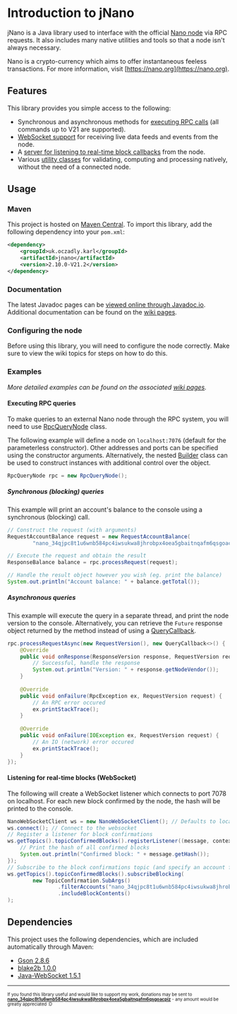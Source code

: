 # Introduction to jNano
jNano is a Java library used to interface with the official [Nano node](https://github.com/nanocurrency/nano-node)
 via RPC requests. It also includes many native utilities and tools so that a node isn't always necessary.
 
Nano is a crypto-currency which aims to offer instantaneous feeless transactions. For more information, visit
[https://nano.org](https://nano.org).

## Features
This library provides you simple access to the following:
- Synchronous and asynchronous methods for [executing RPC calls](https://github.com/koczadly/jNano/wiki/Query-requests) (all commands up to V21 are supported).
- [WebSocket support](https://github.com/koczadly/jNano/wiki/WebSocket-communication) for receiving live data feeds
 and events from the node.
- A [server for listening to real-time block callbacks](https://github.com/koczadly/jNano/wiki/Block-callback) from
 the node.
- Various [utility classes](https://github.com/koczadly/jNano/wiki/Utilities) for validating, computing and processing
 natively, without the need of a connected node.

## Usage
### Maven
This project is hosted on [Maven Central](https://search.maven.org/artifact/uk.oczadly.karl/jnano). To import this
 library, add the following dependency into your `pom.xml`:
```xml
<dependency>
    <groupId>uk.oczadly.karl</groupId>
    <artifactId>jnano</artifactId>
    <version>2.10.0-V21.2</version>
</dependency>
```

### Documentation
The latest Javadoc pages can be [viewed online through Javadoc.io](https://www.javadoc.io/doc/uk.oczadly.karl/jnano/latest/uk.oczadly.karl.jnano-summary.html).
Additional documentation can be found on the [wiki pages](https://github.com/koczadly/jNano/wiki/).

### Configuring the node
Before using this library, you will need to configure the node correctly. Make sure to view the wiki topics for steps
 on how to do this.

### Examples
*More detailed examples can be found on the associated [wiki pages](https://github.com/koczadly/jNano/wiki/).*

#### Executing RPC queries
To make queries to an external Nano node through the RPC system, you will need to use [RpcQueryNode](https://www.javadoc.io/doc/uk.oczadly.karl/jnano/latest/uk/oczadly/karl/jnano/rpc/RpcQueryNode.html)
 class.

The following example will define a node on `localhost:7076` (default for the parameterless constructor). Other
 addresses and ports can be specified using the constructor arguments. Alternatively, the nested [Builder](https://www.javadoc.io/doc/uk.oczadly.karl/jnano/latest/uk/oczadly/karl/jnano/rpc/RpcQueryNode.Builder.html)
 class can be used to construct instances with additional control over the object.
```java
RpcQueryNode rpc = new RpcQueryNode();
```
##### Synchronous (blocking) queries
This example will print an account's balance to the console using a synchronous (blocking) call.
```java
// Construct the request (with arguments)
RequestAccountBalance request = new RequestAccountBalance(
        "nano_34qjpc8t1u6wnb584pc4iwsukwa8jhrobpx4oea5gbaitnqafm6qsgoacpiz");

// Execute the request and obtain the result
ResponseBalance balance = rpc.processRequest(request);

// Handle the result object however you wish (eg. print the balance)
System.out.println("Account balance: " + balance.getTotal());
```
##### Asynchronous queries
This example will execute the query in a separate thread, and print the node version to the console. Alternatively,
 you can retrieve the `Future` response object returned by the method instead of using a [QueryCallback](https://www.javadoc.io/doc/uk.oczadly.karl/jnano/latest/uk/oczadly/karl/jnano/rpc/QueryCallback.html).
```java
rpc.processRequestAsync(new RequestVersion(), new QueryCallback<>() {
    @Override
    public void onResponse(ResponseVersion response, RequestVersion request) {
        // Successful, handle the response
        System.out.println("Version: " + response.getNodeVendor());
    }
    
    @Override
    public void onFailure(RpcException ex, RequestVersion request) {
        // An RPC error occured
        ex.printStackTrace();
    }
    
    @Override
    public void onFailure(IOException ex, RequestVersion request) {
        // An IO (network) error occured
        ex.printStackTrace();
    }
});
```
#### Listening for real-time blocks (WebSocket)
The following will create a WebSocket listener which connects to port 7078 on localhost. For each new block confirmed
 by the node, the hash will be printed to the console.
```java
NanoWebSocketClient ws = new NanoWebSocketClient(); // Defaults to localhost:7078
ws.connect(); // Connect to the websocket
// Register a listener for block confirmations
ws.getTopics().topicConfirmedBlocks().registerListener((message, context) -> {
    // Print the hash of all confirmed blocks
    System.out.println("Confirmed block: " + message.getHash());
});
// Subscribe to the block confirmations topic (and specify an account filter)
ws.getTopics().topicConfirmedBlocks().subscribeBlocking(
        new TopicConfirmation.SubArgs()
                .filterAccounts("nano_34qjpc8t1u6wnb584pc4iwsukwa8jhrobpx4oea5gbaitnqafm6qsgoacpiz")
                .includeBlockContents()
);
```


## Dependencies
This project uses the following dependencies, which are included automatically through Maven:
- [Gson 2.8.6](https://github.com/google/gson)
- [blake2b 1.0.0](https://github.com/rfksystems/blake2b)
- [Java-WebSocket 1.5.1](https://github.com/TooTallNate/Java-WebSocket)

---

<sup><sup>If you found this library useful and would like to support my work, donations may be sent to 
<b>[nano_34qjpc8t1u6wnb584pc4iwsukwa8jhrobpx4oea5gbaitnqafm6qsgoacpiz](nano:nano_34qjpc8t1u6wnb584pc4iwsukwa8jhrobpx4oea5gbaitnqafm6qsgoacpiz)</b>
\- any amount would be greatly appreciated :D</sup></sup>